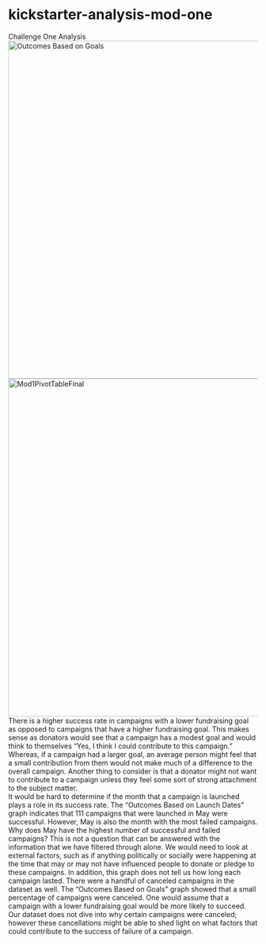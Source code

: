 # kickstarter-analysis-mod-one
Challenge One Analysis
<img width="682" alt="Outcomes Based on Goals" src="https://user-images.githubusercontent.com/62045159/76729424-60d90c00-6716-11ea-9a0e-0a1061982f20.png">
<img width="682" alt="Mod1PivotTableFinal" src="https://user-images.githubusercontent.com/62045159/76729505-8cf48d00-6716-11ea-83e6-c78e3420296b.png">
There is a higher success rate in campaigns with a lower fundraising goal as opposed to campaigns that have a higher fundraising goal. This makes sense as donators would see that a campaign has a modest goal and would think to themselves “Yes, I think I could contribute to this campaign.” Whereas, if a campaign had a larger goal, an average person might feel that a small contribution from them would not make much of a difference to the overall campaign. Another thing to consider is that a donator might not want to contribute to a campaign unless they feel some sort of strong attachment to the subject matter.   
It would be hard to determine if the month that a campaign is launched plays a role in its success rate. The “Outcomes Based on Launch Dates” graph indicates that 111 campaigns that were launched in May were successful. However, May is also the month with the most failed campaigns. Why does May have the highest number of successful and failed campaigns? This is not a question that can be answered with the information that we have filtered through alone. We would need to look at external factors, such as if anything politically or socially were happening at the time that may or may not have influenced people to donate or pledge to these campaigns. In addition, this graph does not tell us how long each campaign lasted. 
There were a handful of canceled campaigns in the dataset as well. The “Outcomes Based on Goals” graph showed that a small percentage of campaigns were canceled. One would assume that a campaign with a lower fundraising goal would be more likely to succeed. Our dataset does not dive into why certain campaigns were canceled; however these cancellations might be able to shed light on what factors that could contribute to the success of failure of a campaign. 
